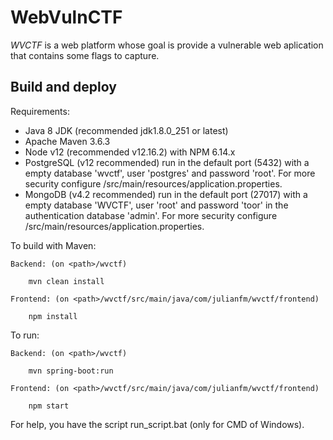 # WebVulnCTF

*WVCTF* is a web platform whose goal is provide a vulnerable web aplication that contains some flags to capture.  

## Build and deploy

Requirements:

 - Java 8 JDK (recommended jdk1.8.0_251 or latest)
 - Apache Maven 3.6.3
 - Node v12 (recommended v12.16.2) with NPM 6.14.x
 - PostgreSQL (v12 recommended) run in the default port (5432) with a empty database 'wvctf', user 'postgres' and password 'root'. For more security configure /src/main/resources/application.properties.
 - MongoDB (v4.2 recommended) run in the default port (27017) with a empty database 'WVCTF', user 'root' and password 'toor' in the authentication database 'admin'. For more security configure /src/main/resources/application.properties.

To build with Maven: 

	Backend: (on <path>/wvctf)
	
		mvn clean install
	
	Frontend: (on <path>/wvctf/src/main/java/com/julianfm/wvctf/frontend)
	
		npm install

To run:

	Backend: (on <path>/wvctf)
	
		mvn spring-boot:run
	
	Frontend: (on <path>/wvctf/src/main/java/com/julianfm/wvctf/frontend)
	
		npm start

For help, you have the script run_script.bat (only for CMD of Windows).
